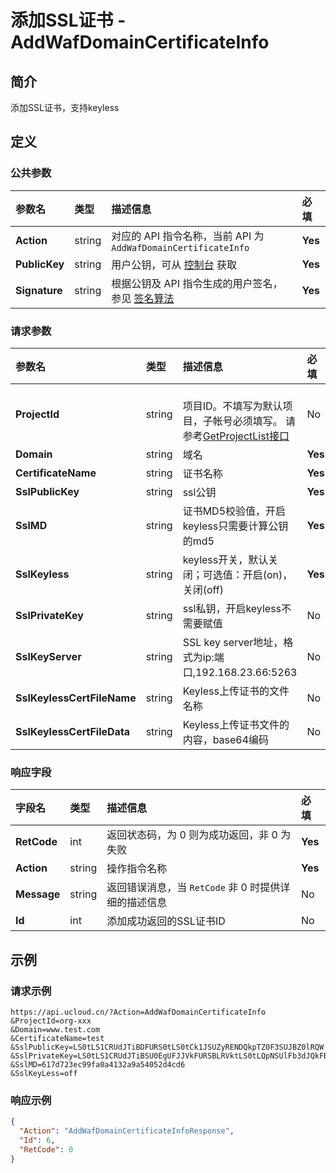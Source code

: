 # 添加SSL证书 - AddWafDomainCertificateInfo

## 简介

添加SSL证书，支持keyless









## 定义

### 公共参数

| 参数名 | 类型 | 描述信息 | 必填 |
|:---|:---|:---|:---|
| **Action**     | string  | 对应的 API 指令名称，当前 API 为 `AddWafDomainCertificateInfo`                        | **Yes** |
| **PublicKey**  | string  | 用户公钥，可从 [控制台](https://console.ucloud.cn/uapi/apikey) 获取                                             | **Yes** |
| **Signature**  | string  | 根据公钥及 API 指令生成的用户签名，参见 [签名算法](api/summary/signature.md)  | **Yes** |

### 请求参数

| 参数名 | 类型 | 描述信息 | 必填 |
|:---|:---|:---|:---|
| **ProjectId** | string | 	<br />项目ID。不填写为默认项目，子帐号必须填写。 请参考[GetProjectList接口](api/summary/get_project_list) |No|
| **Domain** | string | 域名 |**Yes**|
| **CertificateName** | string | 证书名称 |**Yes**|
| **SslPublicKey** | string | ssl公钥 |**Yes**|
| **SslMD** | string | 证书MD5校验值，开启keyless只需要计算公钥的md5 |**Yes**|
| **SslKeyless** | string | keyless开关，默认关闭；可选值：开启(on)，关闭(off) |**Yes**|
| **SslPrivateKey** | string | ssl私钥，开启keyless不需要赋值 |No|
| **SslKeyServer** | string | SSL key server地址，格式为ip:端口,192.168.23.66:5263 |No|
| **SslKeylessCertFileName** | string | Keyless上传证书的文件名称 |No|
| **SslKeylessCertFileData** | string | Keyless上传证书文件的内容，base64编码 |No|

### 响应字段

| 字段名 | 类型 | 描述信息 | 必填 |
|:---|:---|:---|:---|
| **RetCode** | int | 返回状态码，为 0 则为成功返回，非 0 为失败 |**Yes**|
| **Action** | string | 操作指令名称 |**Yes**|
| **Message** | string | 返回错误消息，当 `RetCode` 非 0 时提供详细的描述信息 |No|
| **Id** | int | 添加成功返回的SSL证书ID |No|




## 示例

### 请求示例
    
```
https://api.ucloud.cn/?Action=AddWafDomainCertificateInfo
&ProjectId=org-xxx
&Domain=www.test.com
&CertificateName=test
&SslPublicKey=LS0tLS1CRUdJTiBDFURS0tLS0tCk1JSUZyRENDQkpTZ0F3SUJBZ0lRQW
&SslPrivateKey=LS0tLS1CRUdJTiBSU0EgUFJJVkFURSBLRVktLS0tLQpNSUlFb3dJQkFBS
&SslMD=617d723ec99fa0a4132a9a54052d4cd6
&SslKeyLess=off

```

### 响应示例
    
```json
{
  "Action": "AddWafDomainCertificateInfoResponse",
  "Id": 6,
  "RetCode": 0
}
```





